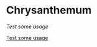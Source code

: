 # Chrysanthemum

_Test some usage_

[Test some usage](https://larch2352-my.sharepoint.com/:v:/g/personal/tr_larch2352_onmicrosoft_com/ETeuudBGc-NFh5i340BnBbYBtnlUb7a_Bx9mxmPBUVRBTg?e=gErf7H&nav=eyJyZWZlcnJhbEluZm8iOnsicmVmZXJyYWxBcHAiOiJTdHJlYW1XZWJBcHAiLCJyZWZlcnJhbFZpZXciOiJTaGFyZURpYWxvZy1MaW5rIiwicmVmZXJyYWxBcHBQbGF0Zm9ybSI6IldlYiIsInJlZmVycmFsTW9kZSI6InZpZXcifX0%3D)
